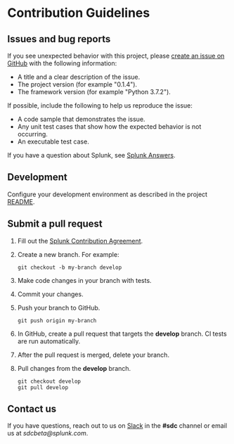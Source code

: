 # Contribution Guidelines


## Issues and bug reports

If you see unexpected behavior with this project, please [create an issue on GitHub](/issues) with the following information:

-  A title and a clear description of the issue.
-  The project version (for example "0.1.4").
-  The framework version (for example "Python 3.7.2").

If possible, include the following to help us reproduce the issue: 
-  A code sample that demonstrates the issue.
-  Any unit test cases that show how the expected behavior is not occurring.
-  An executable test case. 

If you have a question about Splunk, see [Splunk Answers](https://answers.splunk.com).

## Development

Configure your development environment as described in the project [README](/blob/master/README.md).

## Submit a pull request

1. Fill out the [Splunk Contribution Agreement](https://www.splunk.com/goto/contributions).
2. Create a new branch. For example:

    ```
    git checkout -b my-branch develop
    ```

3. Make code changes in your branch with tests. 
4. Commit your changes.
5. Push your branch to GitHub.

    ```
    git push origin my-branch
    ```

6. In GitHub, create a pull request that targets the **develop** branch. CI tests are run automatically.
7. After the pull request is merged, delete your branch.
8. Pull changes from the **develop** branch.

    ```
    git checkout develop
    git pull develop
    ```

## Contact us

If you have questions, reach out to us on [Slack](https://splunkdevplatform.slack.com) in the **#sdc** channel or email us at _sdcbeta@splunk.com_.